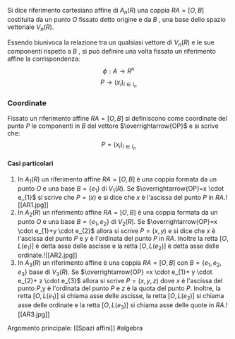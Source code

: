 Si dice riferimento cartesiano affine di $A_{n}(R)$ una coppia $RA=[O,B]$ costituita da un punto $O$ fissato detto origine e da $B$ , una base dello spazio vettoriale $V_{n}(R)$.

Essendo biunivoca la relazione tra un qualsiasi vettore di $V_{n}(R)$ e le sue componenti rispetto a $B$ , si può definire una volta fissato un riferimento affine la corrispondenza:$$\phi: A\to R^{n}$$$$P\to (x_{i})_{i\in I_{n}}$$

### Coordinate
Fissato un riferimento affine $RA=[O,B]$ si definiscono come coordinate del punto $P$ le componenti in $B$ del vettore $\overrightarrow{OP}$ e si scrive che:$$P=(x_{i})_{i\in I_{n}}$$

#### Casi particolari
1) In $A_{1}(R)$ un riferimento affine $RA=[O,B]$ è una coppia formata da un punto $O$ e una base $B=\{e_{1}\}$ di $V_{1}(R)$. Se $\overrightarrow{OP}=x \cdot e_{1}$ si scrive che $P=(x)$ e si dice che $x$ è l'ascissa del punto $P$ in $RA$.![[AR1.jpg]]
2) In $A_{2}(R)$ un riferimento affine $RA=[O,B]$ è una coppia formata da un punto $O$ e una base $B=\{e_{1},e_{2}\}$ di $V_{2}(R)$. Se $\overrightarrow{OP}=x \cdot e_{1}+y \cdot e_{2}$ allora si scrive $P=(x,y)$ e si dice che $x$ è l'ascissa del punto $P$ e $y$ è l'ordinata del punto $P$ in $RA$. Inoltre la retta $[O,L(e_{1})]$ è detta asse delle ascisse e la retta $[O,L(e_{2})]$ è detta asse delle ordinate.![[AR2.jpg]]
3) In $A_{3}(R)$ un riferimento affine è una coppia $RA=[O,B]$ con $B=\{e_{1},e_{2},e_{3}\}$ base di $V_{3}(R)$.   Se $\overrightarrow{OP} =x \cdot e_{1}+ y \cdot e_{2}+ z \cdot e_{3}$ allora si scrive $P=(x,y,z)$ dove $x$ è l'ascissa del punto $P$,y è l'ordinata del punto $P$ e $z$ è la quota del punto $P$. Inoltre, la retta $[O,L(e_{1})]$ si chiama asse delle ascisse, la retta $[O,L(e_{2})]$ si chiama asse delle ordinate e la retta $[O,L(e_{3})]$ si chiama asse delle quote in $RA$.![[AR3.jpg]]

Argomento principale: [[Spazi affini]]
#algebra 